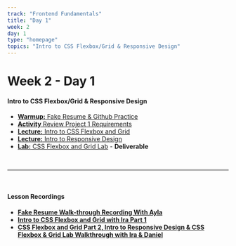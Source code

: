 ```yaml
---
track: "Frontend Fundamentals"
title: "Day 1"
week: 2
day: 1
type: "homepage"
topics: "Intro to CSS Flexbox/Grid & Responsive Design"
---
```


# Week 2 - Day 1

#### Intro to CSS Flexbox/Grid & Responsive Design
- [**Warmup:** Fake Resume & Github Practice](/frontend-fundamentals/week-2/day-1/lecture-materials/fake-resume/)
- [**Activity** Review Project 1 Requirements](/unit-projects/unit-one-project-requirements/)
- [**Lecture:** Intro to CSS Flexbox and Grid](/frontend-fundamentals/week-2/day-1/lecture-materials/intro-to-css-flexbox-and-css-grid/)
- [**Lecture:** Intro to Responsive Design](/frontend-fundamentals/week-2/day-1/lecture-materials/intro-to-responsive-design/)
- [**Lab:** CSS Flexbox and Grid Lab](/frontend-fundamentals/week-2/day-1/labs/flexbox-and-grid-lab/) - **Deliverable**


<br>
<hr>
<br>

<!-- TODO: Finish Adding Recordings -->

#### Lesson Recordings

- [**Fake Resume Walk-through Recording With Ayla**](https://generalassembly.zoom.us/rec/play/pTbLlz1ejpklglGLR_imFgvAJ9m01izVzheRJhSP4a0E0RjmsyXuz7HmfmgvFrp-u5bi5GNRlAQNkXhQ.zIt1A6Z9WO1BWXlp?startTime=1603124954000&_x_zm_rtaid=fxc1uY3nQBOwgKZsNaFhKA.1603134379408.b0606a9e8fe4a1b4ab4c7b3aab5349e9&_x_zm_rhtaid=200)
- [**Intro to CSS Flexbox and Grid with Ira Part 1**](https://generalassembly.zoom.us/rec/share/kJIJnFXdC7iVzwv2j7zj4Pizr3cXbKZbgS3v2P7qK8ivmVCR8xBXs7dUHP8QYUJl.br-g3A6jMEezkw4N?startTime=1603127696000)
- [**CSS Flexbox and Grid Part 2, Intro to Responsive Design & CSS Flexbox & Grid Lab Walkthrough with Ira & Daniel**](https://generalassembly.zoom.us/rec/share/kJIJnFXdC7iVzwv2j7zj4Pizr3cXbKZbgS3v2P7qK8ivmVCR8xBXs7dUHP8QYUJl.br-g3A6jMEezkw4N?startTime=1603132517000)
